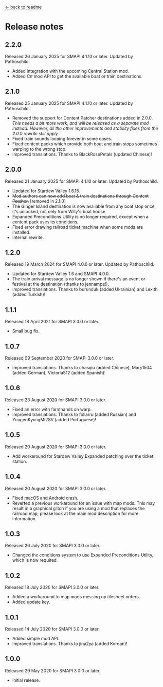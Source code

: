 ﻿[← back to readme](README.md)

# Release notes
## 2.2.0
Released 26 January 2025 for SMAPI 4.1.10 or later. Updated by Pathoschild.

- Added integration with the upcoming Central Station mod.
- Added C# mod API to get the available boat or train destinations.

## 2.1.0
Released 25 January 2025 for SMAPI 4.1.10 or later. Updated by Pathoschild.

- Removed the support for Content Patcher destinations added in 2.0.0.  
  _This needs a bit more work, and will be released as a separate mod instead. However, all the other improvements and
  stability fixes from the 2.0.0 rewrite still apply._
- Fixed train sounds looping forever in some cases.
- Fixed content packs which provide both boat and train stops sometimes warping to the wrong stop.
- Improved translations. Thanks to BlackRosePetals (updated Chinese)!

## 2.0.0
Released 21 January 2025 for SMAPI 4.1.10 or later. Updated by Pathoschild.

- Updated for Stardew Valley 1.6.15.
- ~~Mod authors can now add boat & train destinations through Content Patcher.~~ [removed in 2.1.0]
- The Ginger Island destination is now available from any boat stop once it's unlocked, not only from Willy's boat house.
- Expanded Preconditions Utility is no longer required, except when a content pack uses its conditions.
- Fixed error drawing railroad ticket machine when some mods are installed.
- Internal rewrite.

## 1.2.0
Released 19 March 2024 for SMAPI 4.0.0 or later. Updated by Pathoschild.

- Updated for Stardew Valley 1.6 and SMAPI 4.0.0.
- The train arrival message is no longer shown if there's an event or festival at the destination (thanks to jennampe!).
- Improved translations. Thanks to burunduk (added Ukrainian) and Lexith (added Turkish)!

## 1.1.1
Released 18 April 2021 for SMAPI 3.0.0 or later.

- Small bug fix.

## 1.0.7
Released 09 September 2020 for SMAPI 3.0.0 or later.

- Improved translations. Thanks to chasqiu﻿ (added Chinese), Mary1504 (added German), Victoria512﻿ (added Spanish)!

## 1.0.6
Released 23 August 2020 for SMAPI 3.0.0 or later.

- Fixed an error with farmhands on warp.
- Improved translations. Thanks to follarru (added Russian) and YuugenKyungMi2SV﻿ (added Portuguese)!

## 1.0.5
Released 20 August 2020 for SMAPI 3.0.0 or later.

- Add workaround for Stardew Valley Expanded patching over the ticket station.

## 1.0.4
Released 20 August 2020 for SMAPI 3.0.0 or later.

- Fixed macOS and Android crash.
- Reverted a previous workaround for an issue with map mods. This may result in a graphical glitch if you are using a mod that replaces the railroad map; please look at the main mod description for more information.

## 1.0.3
Released 26 July 2020 for SMAPI 3.0.0 or later.

- Changed the conditions system to use Expanded Preconditions Utility, which is now required.

## 1.0.2
Released 18 July 2020 for SMAPI 3.0.0 or later.

- Added a workaround to map mods messing up tilesheet orders.
- Added update key.

## 1.0.1
Released 14 July 2020 for SMAPI 3.0.0 or later.

- Added simple mod API.
- Improved translations. Thanks to jina2ya (added Korean)!

## 1.0.0
Released 29 May 2020 for SMAPI 3.0.0 or later.

- Initial release.
